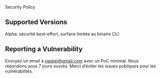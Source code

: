 Security Policy

## Supported Versions
Alpha: sécurité best-effort, surface limitée au binaire CLI.

## Reporting a Vulnerability
Envoyez un email à naskel@gmail.com avec un PoC minimal. Nous répondons sous 7 jours ouvrés. Merci d’éviter les issues publiques pour les vulnérabilités.

